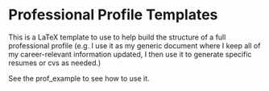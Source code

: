 Professional Profile Templates
==============================

This is a LaTeX template to use to help build the structure 
of a full professional profile (e.g. I use it as my 
generic document where I keep all of my career-relevant 
information updated, I then use it to generate 
specific resumes or cvs as needed.) 

See the prof_example to see how to use it.
